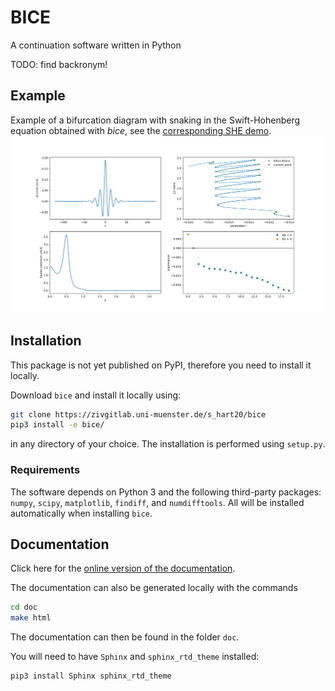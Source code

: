 # BICE

A continuation software written in Python

TODO: find backronym!

## Example
Example of a bifurcation diagram with snaking in the Swift-Hohenberg equation obtained with *bice*, see the [corresponding SHE demo](demos/SHE/).
<img src="demos/SHE/sample.svg" alt="Sample bifurcation diagram with snaking" width="900"/>

## Installation

This package is not yet published on PyPI, therefore you need to install it locally.

Download `bice` and install it locally using:

```bash
git clone https://zivgitlab.uni-muenster.de/s_hart20/bice
pip3 install -e bice/
```

in any directory of your choice. The installation is performed using `setup.py`.

### Requirements

The software depends on Python 3 and the following third-party packages:
`numpy`, `scipy`, `matplotlib`, `findiff`, and `numdifftools`.
All will be installed automatically when installing `bice`.

## Documentation

Click here for the
[online version of the documentation](https://s_hart20.zivgitlabpages.uni-muenster.de/bice/).

The documentation can also be generated locally with the commands

```bash
cd doc
make html
```

The documentation can then be found in the folder `doc`.

You will need to have `Sphinx` and `sphinx_rtd_theme` installed:

```bash
pip3 install Sphinx sphinx_rtd_theme
```
